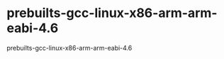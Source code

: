 prebuilts-gcc-linux-x86-arm-arm-eabi-4.6
========================================

prebuilts-gcc-linux-x86-arm-arm-eabi-4.6
